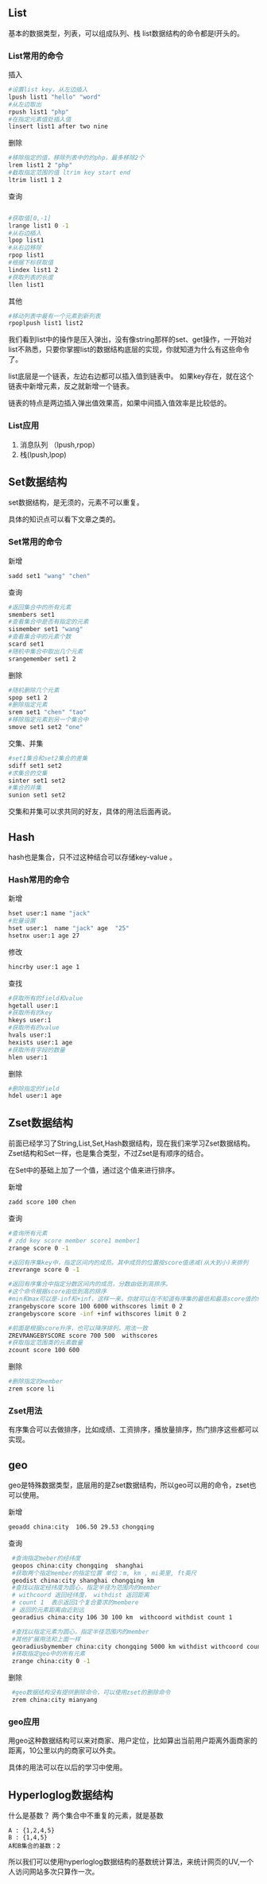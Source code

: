 ## List
基本的数据类型，列表，可以组成队列、栈
list数据结构的命令都是l开头的。

### List常用的命令

插入
```bash
#设置list key，从左边插入
lpush list1 "hello" "word"
#从左边取出
rpush list1 "php"
#在指定元素值处插入值
linsert list1 after two nine
```

删除
```bash
#移除指定的值，移除列表中的的php，最多移除2个
lrem list1 2 "php"
#截取指定范围的值 ltrim key start end
ltrim list1 1 2 
```

查询
```bash

#获取值[0,-1]
lrange list1 0 -1
#从右边插入
lpop list1
#从右边移除
rpop list1
#根据下标获取值
lindex list1 2
#获取列表的长度
llen list1
```

其他
```bash 
#移动列表中最有一个元素到新列表
rpoplpush list1 list2

```
我们看到list中的操作是压入弹出，没有像string那样的set、get操作，一开始对list不熟悉，只要你掌握list的数据结构底层的实现，你就知道为什么有这些命令了。

list底层是一个链表，左边右边都可以插入值到链表中。
如果key存在，就在这个链表中新增元素，反之就新增一个链表。

链表的特点是两边插入弹出值效果高，如果中间插入值效率是比较低的。

### List应用
1. 消息队列 （lpush,rpop）
2. 栈(lpush,lpop)

## Set数据结构

set数据结构，是无须的，元素不可以重复。

具体的知识点可以看下文章之类的。

### Set常用的命令

新增
```bash
sadd set1 "wang" "chen"
```

查询
```bash
#返回集合中的所有元素
smembers set1
#查看集合中是否有指定的元素
sismember set1 "wang"
#查看集合中的元素个数
scard set1 
#随机中集合中取出几个元素
srangemember set1 2
```

删除
```bash
#随机删除几个元素
spop set1 2 
#删除指定元素
srem set1 "chen" "tao"
#移除指定元素到另一个集合中
smove set1 set2 "one"
```

交集、并集
```bash
#set1集合和set2集合的差集
sdiff set1 set2
#求集合的交集
sinter set1 set2
#集合的并集
sunion set1 set2
```
交集和并集可以求共同的好友，具体的用法后面再说。

## Hash
hash也是集合，只不过这种结合可以存储key-value 。

### Hash常用的命令

新增
```bash
hset user:1 name "jack" 
#批量设置
hset user:1  name "jack" age  "25"
hsetnx user:1 age 27
```

修改
```bash
hincrby user:1 age 1
```

查找
```bash
#获取所有的field和value
hgetall user:1
#获取所有的key
hkeys user:1
#获取所有的value
hvals user:1
hexists user:1 age
#获取所有字段的数量
hlen user:1
```

删除
```bash
#删除指定的field
hdel user:1 age 
```

## Zset数据结构
前面已经学习了String,List,Set,Hash数据结构，现在我们来学习Zset数据结构。Zset结构和Set一样，也是集合类型，不过Zset是有顺序的结合。

在Set中的基础上加了一个值，通过这个值来进行排序。

新增
```bash
zadd score 100 chen 
```

查询
```bash
#查询所有元素
# zdd key score member score1 member1
zrange score 0 -1

#返回有序集key中，指定区间内的成员。其中成员的位置按score值递减(从大到小)来排列
zrevrange score 0 -1 	

#返回有序集合中指定分数区间内的成员，分数由低到高排序。
#这个命令根据score由低到高的排序
#min和max可以是-inf和+inf，这样一来，你就可以在不知道有序集的最低和最高score值的情况下，使用ZRANGEBYSCORE这类命令。
zrangebyscore score 100 6000 withscores limit 0 2
zrangebyscore score -inf +inf withscores limit 0 2

#前面是根据score升序，也可以降序排列，用法一致
ZREVRANGEBYSCORE score 700 500  withscores
#获取指定范围类的元素数量
zcount score 100 600
```

删除
```bash
#删除指定的member
zrem score li
```

### Zset用法
有序集合可以去做排序，比如成绩、工资排序，播放量排序，热门排序这些都可以实现。


## geo 
geo是特殊数据类型，底层用的是Zset数据结构，所以geo可以用的命令，zset也可以使用。

新增
```bash
geoadd china:city  106.50 29.53 chongqing 
```

查询
```bash
 #查询指定meber的经纬度 
 geopos china:city chongqing  shanghai
 #获取两个指定member的指定位置 单位：m, km , mi英里, ft英尺
 geodist china:city shanghai chongqing km
 #查找以指定经纬度为圆心，指定半径为范围内的member
 # withcoord 返回经纬度， withdist 返回距离
 # count 1  表示返回1个复合要求的membere
 # 返回的元素距离由近到远
 georadius china:city 106 30 100 km  withcoord withdist count 1

 #查找以指定元素为圆心，指定半径范围内的member
 #其他扩展用法和上面一样
 georadiusbymember china:city chongqing 5000 km withdist withcoord count 1 
 #获取指定geo中的所有元素
 zrange china:city 0 -1 
```

删除
```bash
 #geo数据结构没有提供删除命令，可以使用zset的删除命令
 zrem china:city mianyang
```

### geo应用
用geo这种数据结构可以来对商家、用户定位，比如算出当前用户距离外面商家的距离，10公里以内的商家可以外卖。

具体的用法可以在以后的学习中使用。

## Hyperloglog数据结构

什么是基数？
两个集合中不重复的元素，就是基数
```
A : {1,2,4,5}
B : {1,4,5}
A和B集合的基数：2
```
所以我们可以使用hyperloglog数据结构的基数统计算法，来统计网页的UV,一个人访问网站多次只算作一次。





